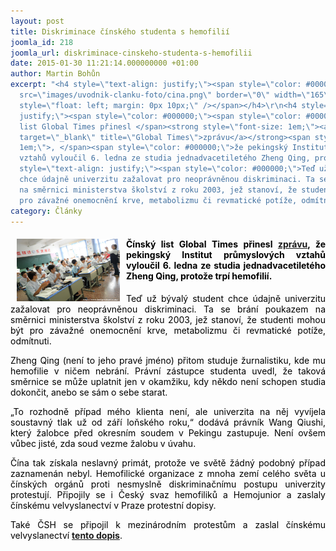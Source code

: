 ```yaml
---
layout: post
title: Diskriminace čínského studenta s hemofilií
joomla_id: 218
joomla_url: diskriminace-cinskeho-studenta-s-hemofilii
date: 2015-01-30 11:21:14.000000000 +01:00
author: Martin Bohůn
excerpt: "<h4 style=\"text-align: justify;\"><span style=\"color: #000000;\"><img
  src=\"images/uvodnik-clanku-foto/cina.png\" border=\"0\" width=\"165\" height=\"100\"
  style=\"float: left; margin: 0px 10px;\" /></span></h4>\r\n<h4 style=\"text-align:
  justify;\"><span style=\"color: #000000;\"><span style=\"color: #000000;\">Čínský
  list Global Times přinesl </span><strong style=\"font-size: 1em;\"><a href=\"http://www.globaltimes.cn/content/903545.shtml\"
  target=\"_blank\" title=\"Global Times\">zprávu</a></strong><span style=\"font-size:
  1em;\">, </span><span style=\"color: #000000;\">že pekingský Institut průmyslových
  vztahů vyloučil 6. ledna ze studia jednadvacetiletého Zheng Qing, protože trpí hemofilií.</span></span></h4>\r\n<p
  style=\"text-align: justify;\"><span style=\"color: #000000;\">Teď už bývalý student
  chce údajně univerzitu zažalovat pro neoprávněnou diskriminaci. Ta se brání poukazem
  na směrnici ministerstva školství z roku 2003, jež stanoví, že studenti mohou být
  pro závažné onemocnění krve, metabolizmu či revmatické potíže, odmítnuti.</span></p>"
category: Články
---
```

<h4 style="text-align: justify;"><span style="color: #000000;"><img src="images/uvodnik-clanku-foto/cina.png" border="0" width="165" height="100" style="float: left; margin: 0px 10px;" /></span></h4>

<h4 style="text-align: justify;"><span style="color: #000000;"><span style="color: #000000;">Čínský list Global Times přinesl </span><strong style="font-size: 1em;"><a href="http://www.globaltimes.cn/content/903545.shtml" target="_blank" title="Global Times">zprávu</a></strong><span style="font-size: 1em;">, </span><span style="color: #000000;">že pekingský Institut průmyslových vztahů vyloučil 6. ledna ze studia jednadvacetiletého Zheng Qing, protože trpí hemofilií.</span></span></h4>

<p style="text-align: justify;"><span style="color: #000000;">Teď už bývalý student chce údajně univerzitu zažalovat pro neoprávněnou diskriminaci. Ta se brání poukazem na směrnici ministerstva školství z roku 2003, jež stanoví, že studenti mohou být pro závažné onemocnění krve, metabolizmu či revmatické potíže, odmítnuti.</span></p>



<p style="text-align: justify;"><span style="color: #000000;">Zheng Qing (není to jeho pravé jméno) přitom studuje žurnalistiku, kde mu hemofilie v ničem nebrání. Právní zástupce studenta uvedl, že taková směrnice se může uplatnit jen v okamžiku, kdy někdo není schopen studia dokončit, anebo se sám o sebe starat.</span></p>

<p style="text-align: justify;"><span style="color: #000000;">„To rozhodně případ mého klienta není, ale univerzita na něj vyvíjela soustavný tlak už od září loňského roku,“ dodává právník Wang Qiushi, který žalobce před okresním soudem v Pekingu zastupuje. Není ovšem vůbec jisté, zda soud vezme žalobu v úvahu.</span></p>

<p style="text-align: justify;"><span style="color: #000000;">Čína tak získala neslavný primát, protože ve světě žádný podobný případ zaznamenán nebyl. Hemofilické organizace z mnoha zemí celého světa u čínských orgánů proti nesmyslně diskriminačnímu postupu univerzity protestují. Připojily se i Český svaz hemofiliků a Hemojunior a zaslaly čínskému velvyslanectví v Praze protestní dopisy.</span></p>

<p style="text-align: justify;"><span style="color: #000000;">Také ČSH se připojil k mezinárodním protestům a zaslal čínskému velvyslanectví</span><span style="color: #000000;"> <a href="images/dokumenty-pdf-doc/protest.pdf" target="_blank" title="Protestní dopis"><strong>tento dopis</strong></a>.</span></p>
